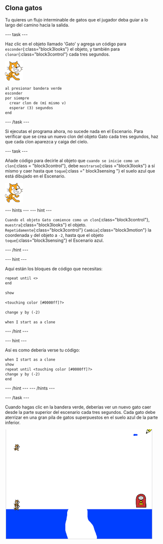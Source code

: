 ## Clona gatos

Tu quieres un flujo interminable de gatos que el jugador deba guiar a lo largo del camino hacia la salida.

\--- task \---

Haz clic en el objeto llamado 'Gato' y agrega un código para `esconder`{:class="block3looks"} el objeto, y también para `clonar`{:class="block3control"} cada tres segundos.

![Objeto Gato](images/cat-sprite.png)

```blocks3
al presionar bandera verde
esconder
por siempre 
  crear clon de (mí mismo v)
  esperar (3) segundos
end
```

\--- /task \---

Si ejecutas el programa ahora, no sucede nada en el Escenario. Para verificar que se crea un nuevo clon del objeto Gato cada tres segundos, haz que cada clon aparezca y caiga del cielo.

\--- task \---

Añade código para decirle al objeto que `cuando se inicie como un clon`{:class = "block3control"}, debe `mostrarse`{:class ="block3looks"} a sí mismo y caer hasta que `toque`{:class =" block3sensing "} el suelo azul que está dibujado en el Escenario.

![Objeto Gato](images/cat-sprite.png)

\--- hints \--- \--- hint \---

`Cuando el objeto Gato comience como un clon`{:class="block3control"}, `muestra`{:class="block3looks"} el objeto. `Repetidamente`{:class="block3control"} `Cambia`{:class="block3motion"} la coordenada `y` del objeto a `-2`, hasta que el objeto `toque`{:class="block3sensing"} el Escenario azul.

\--- /hint \---

\--- hint \---

Aquí están los bloques de código que necesitas:

```blocks3
repeat until <>
end

show

<touching color [#0000ff]?>

change y by (-2)

when I start as a clone
```

\--- /hint \---

\--- hint \---

Así es como debería verse tu código:

```blocks3
when I start as a clone
show
repeat until <touching color [#0000ff]?>
change y by (-2)
end
```

\--- /hint \--- \--- /hints \---

\--- /task \---

Cuando hagas clic en la bandera verde, deberías ver un nuevo gato caer desde la parte superior del escenario cada tres segundos. Cada gato debe aterrizar en una gran pila de gatos superpuestos en el suelo azul de la parte inferior.

![Gatos que caen](images/falling-cats.png)